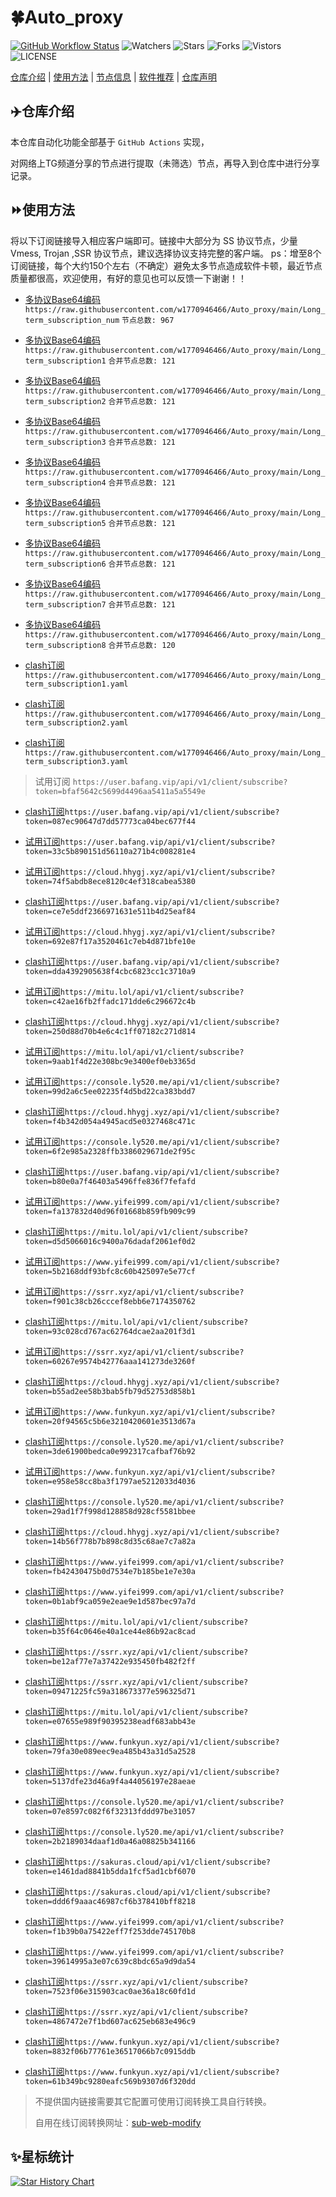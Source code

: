 # 🍀Auto_proxy
[![GitHub Workflow Status](https://img.shields.io/github/workflow/status/w1770946466/Auto_proxy/sub_merge?label=sub_merge)](https://github.com/w1770946466/Auto_proxy/actions/workflows/main.yml) 
![Watchers](https://img.shields.io/github/watchers/w1770946466/Auto_proxy) ![Stars](https://img.shields.io/github/stars/w1770946466/Auto_proxy) ![Forks](https://img.shields.io/github/forks/w1770946466/Auto_proxy) ![Vistors](https://visitor-badge.laobi.icu/badge?page_id=w1770946466.Auto_proxy) ![LICENSE](https://img.shields.io/badge/license-CC%20BY--SA%204.0-green.svg)

[仓库介绍](https://github.com/w1770946466/Auto_proxy#仓库介绍) | [使用方法](https://github.com/w1770946466/Auto_proxy#使用方法) | [节点信息](https://github.com/w1770946466/Auto_proxy#节点信息) | [软件推荐](https://github.com/w1770946466/Auto_proxy#客户端选择) | [仓库声明](https://github.com/w1770946466/Auto_proxy#仓库声明)

## ✈️仓库介绍
本仓库自动化功能全部基于 `GitHub Actions` 实现，

对网络上TG频道分享的节点进行提取（未筛选）节点，再导入到仓库中进行分享记录。

## ⏩使用方法
将以下订阅链接导入相应客户端即可。链接中大部分为 SS 协议节点，少量 Vmess, Trojan ,SSR 协议节点，建议选择协议支持完整的客户端。
ps：增至8个订阅链接，每个大约150个左右（不确定）避免太多节点造成软件卡顿，最近节点质量都很高，欢迎使用，有好的意见也可以反馈一下谢谢！！

- [多协议Base64编码](https://raw.githubusercontent.com/w1770946466/Auto_proxy/main/Long_term_subscription1)
`https://raw.githubusercontent.com/w1770946466/Auto_proxy/main/Long_term_subscription_num`
`节点总数: 967`

- [多协议Base64编码](https://raw.githubusercontent.com/w1770946466/Auto_proxy/main/Long_term_subscription1)
`https://raw.githubusercontent.com/w1770946466/Auto_proxy/main/Long_term_subscription1`
`合并节点总数: 121`

- [多协议Base64编码](https://raw.githubusercontent.com/w1770946466/Auto_proxy/main/Long_term_subscription2)
`https://raw.githubusercontent.com/w1770946466/Auto_proxy/main/Long_term_subscription2`
`合并节点总数: 121`

- [多协议Base64编码](https://raw.githubusercontent.com/w1770946466/Auto_proxy/main/Long_term_subscription3)
`https://raw.githubusercontent.com/w1770946466/Auto_proxy/main/Long_term_subscription3`
`合并节点总数: 121`

- [多协议Base64编码](https://raw.githubusercontent.com/w1770946466/Auto_proxy/main/Long_term_subscription4)
`https://raw.githubusercontent.com/w1770946466/Auto_proxy/main/Long_term_subscription4`
`合并节点总数: 121`

- [多协议Base64编码](https://raw.githubusercontent.com/w1770946466/Auto_proxy/main/Long_term_subscription5)
`https://raw.githubusercontent.com/w1770946466/Auto_proxy/main/Long_term_subscription5`
`合并节点总数: 121`

- [多协议Base64编码](https://raw.githubusercontent.com/w1770946466/Auto_proxy/main/Long_term_subscription6)
`https://raw.githubusercontent.com/w1770946466/Auto_proxy/main/Long_term_subscription6`
`合并节点总数: 121`

- [多协议Base64编码](https://raw.githubusercontent.com/w1770946466/Auto_proxy/main/Long_term_subscription7)
`https://raw.githubusercontent.com/w1770946466/Auto_proxy/main/Long_term_subscription7`
`合并节点总数: 121`

- [多协议Base64编码](https://raw.githubusercontent.com/w1770946466/Auto_proxy/main/Long_term_subscription8)
`https://raw.githubusercontent.com/w1770946466/Auto_proxy/main/Long_term_subscription8`
`合并节点总数: 120`
- [clash订阅](https://raw.githubusercontent.com/w1770946466/Auto_proxy/main/Long_term_subscription2.yaml)
`https://raw.githubusercontent.com/w1770946466/Auto_proxy/main/Long_term_subscription1.yaml`
- [clash订阅](https://raw.githubusercontent.com/w1770946466/Auto_proxy/main/Long_term_subscription2.yaml)
`https://raw.githubusercontent.com/w1770946466/Auto_proxy/main/Long_term_subscription2.yaml`
- [clash订阅](https://raw.githubusercontent.com/w1770946466/Auto_proxy/main/Long_term_subscription3.yaml)
`https://raw.githubusercontent.com/w1770946466/Auto_proxy/main/Long_term_subscription3.yaml`

>试用订阅
`https://user.bafang.vip/api/v1/client/subscribe?token=bfaf5642c5699d4496aa5411a5a5549e`

- [clash订阅](https://user.bafang.vip/api/v1/client/subscribe?token=087ec90647d7dd57773ca04bec677f44)`https://user.bafang.vip/api/v1/client/subscribe?token=087ec90647d7dd57773ca04bec677f44`

- [试用订阅](https://user.bafang.vip/api/v1/client/subscribe?token=33c5b890151d56110a271b4c008281e4)`https://user.bafang.vip/api/v1/client/subscribe?token=33c5b890151d56110a271b4c008281e4`


- [试用订阅](https://cloud.hhygj.xyz/api/v1/client/subscribe?token=74f5abdb8ece8120c4ef318cabea5380)`https://cloud.hhygj.xyz/api/v1/client/subscribe?token=74f5abdb8ece8120c4ef318cabea5380`
- [clash订阅](https://user.bafang.vip/api/v1/client/subscribe?token=ce7e5ddf2366971631e511b4d25eaf84)`https://user.bafang.vip/api/v1/client/subscribe?token=ce7e5ddf2366971631e511b4d25eaf84`

- [试用订阅](https://cloud.hhygj.xyz/api/v1/client/subscribe?token=692e87f17a3520461c7eb4d871bfe10e)`https://cloud.hhygj.xyz/api/v1/client/subscribe?token=692e87f17a3520461c7eb4d871bfe10e`
- [clash订阅](https://user.bafang.vip/api/v1/client/subscribe?token=dda4392905638f4cbc6823cc1c3710a9)`https://user.bafang.vip/api/v1/client/subscribe?token=dda4392905638f4cbc6823cc1c3710a9`

- [试用订阅](https://mitu.lol/api/v1/client/subscribe?token=c42ae16fb2ffadc171dde6c296672c4b)`https://mitu.lol/api/v1/client/subscribe?token=c42ae16fb2ffadc171dde6c296672c4b`
- [clash订阅](https://cloud.hhygj.xyz/api/v1/client/subscribe?token=250d88d70b4e6c4c1ff07182c271d814)`https://cloud.hhygj.xyz/api/v1/client/subscribe?token=250d88d70b4e6c4c1ff07182c271d814`

- [试用订阅](https://mitu.lol/api/v1/client/subscribe?token=9aab1f4d22e308bc9e3400ef0eb3365d)`https://mitu.lol/api/v1/client/subscribe?token=9aab1f4d22e308bc9e3400ef0eb3365d`


- [试用订阅](https://console.ly520.me/api/v1/client/subscribe?token=99d2a6c5ee02235f4d5bd22ca383bdd7)`https://console.ly520.me/api/v1/client/subscribe?token=99d2a6c5ee02235f4d5bd22ca383bdd7`
- [clash订阅](https://cloud.hhygj.xyz/api/v1/client/subscribe?token=f4b342d054a4945acd5e0327468c471c)`https://cloud.hhygj.xyz/api/v1/client/subscribe?token=f4b342d054a4945acd5e0327468c471c`

- [试用订阅](https://console.ly520.me/api/v1/client/subscribe?token=6f2e985a2328ffb3386029671de2f95c)`https://console.ly520.me/api/v1/client/subscribe?token=6f2e985a2328ffb3386029671de2f95c`
- [clash订阅](https://user.bafang.vip/api/v1/client/subscribe?token=b80e0a7f46403a5496ffe836f7fefafd)`https://user.bafang.vip/api/v1/client/subscribe?token=b80e0a7f46403a5496ffe836f7fefafd`

- [试用订阅](https://www.yifei999.com/api/v1/client/subscribe?token=fa137832d40d96f01668b859fb909c99)`https://www.yifei999.com/api/v1/client/subscribe?token=fa137832d40d96f01668b859fb909c99`
- [clash订阅](https://mitu.lol/api/v1/client/subscribe?token=d5d5066016c9400a76dadaf2061ef0d2)`https://mitu.lol/api/v1/client/subscribe?token=d5d5066016c9400a76dadaf2061ef0d2`

- [试用订阅](https://www.yifei999.com/api/v1/client/subscribe?token=5b2168ddf93bfc8c60b425097e5e77cf)`https://www.yifei999.com/api/v1/client/subscribe?token=5b2168ddf93bfc8c60b425097e5e77cf`


- [试用订阅](https://ssrr.xyz/api/v1/client/subscribe?token=f901c38cb26cccef8ebb6e7174350762)`https://ssrr.xyz/api/v1/client/subscribe?token=f901c38cb26cccef8ebb6e7174350762`
- [clash订阅](https://mitu.lol/api/v1/client/subscribe?token=93c028cd767ac62764dcae2aa201f3d1)`https://mitu.lol/api/v1/client/subscribe?token=93c028cd767ac62764dcae2aa201f3d1`

- [试用订阅](https://ssrr.xyz/api/v1/client/subscribe?token=60267e9574b42776aaa141273de3260f)`https://ssrr.xyz/api/v1/client/subscribe?token=60267e9574b42776aaa141273de3260f`
- [clash订阅](https://cloud.hhygj.xyz/api/v1/client/subscribe?token=b55ad2ee58b3bab5fb79d52753d858b1)`https://cloud.hhygj.xyz/api/v1/client/subscribe?token=b55ad2ee58b3bab5fb79d52753d858b1`

- [试用订阅](https://www.funkyun.xyz/api/v1/client/subscribe?token=20f94565c5b6e3210420601e3513d67a)`https://www.funkyun.xyz/api/v1/client/subscribe?token=20f94565c5b6e3210420601e3513d67a`
- [clash订阅](https://console.ly520.me/api/v1/client/subscribe?token=3de61900bedca0e992317cafbaf76b92)`https://console.ly520.me/api/v1/client/subscribe?token=3de61900bedca0e992317cafbaf76b92`

- [试用订阅](https://www.funkyun.xyz/api/v1/client/subscribe?token=e958e58cc8ba3f1797ae5212033d4036)`https://www.funkyun.xyz/api/v1/client/subscribe?token=e958e58cc8ba3f1797ae5212033d4036`

- [clash订阅](https://console.ly520.me/api/v1/client/subscribe?token=29ad1f7f998d128858d928cf5581bbee)`https://console.ly520.me/api/v1/client/subscribe?token=29ad1f7f998d128858d928cf5581bbee`
- [clash订阅](https://cloud.hhygj.xyz/api/v1/client/subscribe?token=14b56f778b7b898c8d35c68ae7c7a82a)`https://cloud.hhygj.xyz/api/v1/client/subscribe?token=14b56f778b7b898c8d35c68ae7c7a82a`
- [clash订阅](https://www.yifei999.com/api/v1/client/subscribe?token=fb42430475b0d7534e7b185be1e7e30a)`https://www.yifei999.com/api/v1/client/subscribe?token=fb42430475b0d7534e7b185be1e7e30a`

- [clash订阅](https://www.yifei999.com/api/v1/client/subscribe?token=0b1abf9ca059e2eae9e1d587bec97a7d)`https://www.yifei999.com/api/v1/client/subscribe?token=0b1abf9ca059e2eae9e1d587bec97a7d`
- [clash订阅](https://mitu.lol/api/v1/client/subscribe?token=b35f64c0646e40a1ce44e86b92ac8cad)`https://mitu.lol/api/v1/client/subscribe?token=b35f64c0646e40a1ce44e86b92ac8cad`
- [clash订阅](https://ssrr.xyz/api/v1/client/subscribe?token=be12af77e7a37422e935450fb482f2ff)`https://ssrr.xyz/api/v1/client/subscribe?token=be12af77e7a37422e935450fb482f2ff`

- [clash订阅](https://ssrr.xyz/api/v1/client/subscribe?token=09471225fc59a318673377e596325d71)`https://ssrr.xyz/api/v1/client/subscribe?token=09471225fc59a318673377e596325d71`
- [clash订阅](https://mitu.lol/api/v1/client/subscribe?token=e07655e989f90395238eadf683abb43e)`https://mitu.lol/api/v1/client/subscribe?token=e07655e989f90395238eadf683abb43e`
- [clash订阅](https://www.funkyun.xyz/api/v1/client/subscribe?token=79fa30e089eec9ea485b43a31d5a2528)`https://www.funkyun.xyz/api/v1/client/subscribe?token=79fa30e089eec9ea485b43a31d5a2528`

- [clash订阅](https://www.funkyun.xyz/api/v1/client/subscribe?token=5137dfe23d46a9f4a44056197e28aeae)`https://www.funkyun.xyz/api/v1/client/subscribe?token=5137dfe23d46a9f4a44056197e28aeae`
- [clash订阅](https://console.ly520.me/api/v1/client/subscribe?token=07e8597c082f6f32313fddd97be31057)`https://console.ly520.me/api/v1/client/subscribe?token=07e8597c082f6f32313fddd97be31057`

- [clash订阅](https://console.ly520.me/api/v1/client/subscribe?token=2b2189034daaf1d0a46a08825b341166)`https://console.ly520.me/api/v1/client/subscribe?token=2b2189034daaf1d0a46a08825b341166`

- [clash订阅](https://sakuras.cloud/api/v1/client/subscribe?token=e1461dad8841b5dda1fcf5ad1cbf6070)`https://sakuras.cloud/api/v1/client/subscribe?token=e1461dad8841b5dda1fcf5ad1cbf6070`

- [clash订阅](https://sakuras.cloud/api/v1/client/subscribe?token=ddd6f9aaac46987cf6b378410bff8218)`https://sakuras.cloud/api/v1/client/subscribe?token=ddd6f9aaac46987cf6b378410bff8218`

- [clash订阅](https://www.yifei999.com/api/v1/client/subscribe?token=f1b39b0a75422eff7f253dde745170b8)`https://www.yifei999.com/api/v1/client/subscribe?token=f1b39b0a75422eff7f253dde745170b8`

- [clash订阅](https://www.yifei999.com/api/v1/client/subscribe?token=39614995a3e07c639c8bdc65a9d9da54)`https://www.yifei999.com/api/v1/client/subscribe?token=39614995a3e07c639c8bdc65a9d9da54`

- [clash订阅](https://ssrr.xyz/api/v1/client/subscribe?token=7523f06e315903cac0ae36a18c60fd1d)`https://ssrr.xyz/api/v1/client/subscribe?token=7523f06e315903cac0ae36a18c60fd1d`

- [clash订阅](https://ssrr.xyz/api/v1/client/subscribe?token=4867472e7f1bd607ac625eb683e496c9)`https://ssrr.xyz/api/v1/client/subscribe?token=4867472e7f1bd607ac625eb683e496c9`


- [clash订阅](https://www.funkyun.xyz/api/v1/client/subscribe?token=8832f06b77761e36517066b7c0915ddb)`https://www.funkyun.xyz/api/v1/client/subscribe?token=8832f06b77761e36517066b7c0915ddb`


- [clash订阅](https://www.funkyun.xyz/api/v1/client/subscribe?token=61b349bc9280eafc569b9307d6f320dd)`https://www.funkyun.xyz/api/v1/client/subscribe?token=61b349bc9280eafc569b9307d6f320dd`


















>不提供国内链接需要其它配置可使用订阅转换工具自行转换。
>
>自用在线订阅转换网址：[sub-web-modify](https://sub.v1.mk/)
## ✨星标统计
[![Star History Chart](https://api.star-history.com/svg?repos=w1770946466/Auto_proxy&type=Date)](https://star-history.com/#w1770946466/Auto_proxy&Date)

